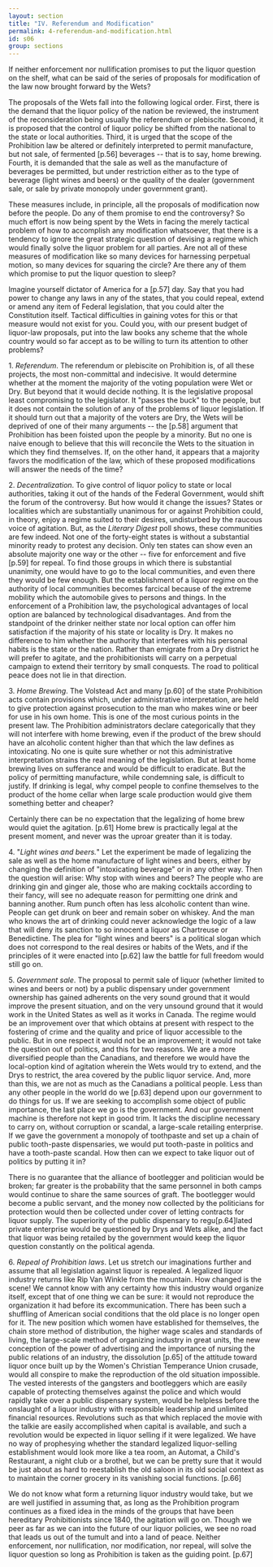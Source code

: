 ```yaml
---
layout: section
title: "IV. Referendum and Modification"
permalink: 4-referendum-and-modification.html
id: s06
group: sections
---
```


If neither enforcement nor nullification promises to put the liquor question on the shelf, what 
can be said of the series of proposals for modification of the law now brought forward by the 
Wets? 

The proposals of the Wets fall into the following logical order. First, there is the demand that 
the liquor policy of the nation be reviewed, the 
instrument of the reconsideration being usually 
the referendum or plebiscite. Second, it is proposed that the control of liquor policy be shifted 
from the national to the state or local authorities. 
Third, it is urged that the scope of the Prohibition law be altered or definitely interpreted to 
permit manufacture, but not sale, of fermented \[p.56\] beverages -- that is to say, home brewing. Fourth, 
it is demanded that the sale as well as the manufacture of beverages be permitted, but under restriction either as to the type of beverage (light 
wines and beers) or the quality of the dealer 
(government sale, or sale by private monopoly 
under government grant). 

These measures include, in principle, all the 
proposals of modification now before the people. 
Do any of them promise to end the controversy? 
So much effort is now being spent by the Wets in 
facing the merely tactical problem of how to accomplish any modification whatsoever, that there 
is a tendency to ignore the great strategic question of devising a regime which would finally solve 
the liquor problem for all parties. Are not all 
of these measures of modification like so many 
devices for harnessing perpetual motion, so many 
devices for squaring the circle? Are there any of 
them which promise to put the liquor question to 
sleep? 

Imagine yourself dictator of America for a 
\[p.57\] 
day. Say that you had power to change any laws 
in any of the states, that you could repeal, extend 
or amend any item of Federal legislation, that 
you could alter the Constitution itself. Tactical 
difficulties in gaining votes for this or that measure would not exist for you. Could you, with 
our present budget of liquor-law proposals, put 
into the law books any scheme that the whole 
country would so far accept as to be willing to 
turn its attention to other problems? 

1\. *Referendum*. The referendum or plebiscite 
on Prohibition is, of all these projects, the most 
non-committal and indecisive. It would determine 
whether at the moment the majority of the voting 
population were Wet or Dry. But beyond that 
it would decide nothing. It is the legislative proposal least compromising to the legislator. It 
"passes the buck" to the people, but it does not 
contain the solution of any of the problems of 
liquor legislation. If it should turn out that a 
majority of the voters are Dry, the Wets will be 
deprived of one of their many arguments -- the 
\[p.58\] 
argument that Prohibition has been foisted upon 
the people by a minority. But no one is naive 
enough to believe that this will reconcile the Wets 
to the situation in which they find themselves. 
If, on the other hand, it appears that a majority 
favors the modification of the law, which of these 
proposed modifications will answer the needs of 
the time? 

2\. *Decentralization*. To give control of liquor 
policy to state or local authorities, taking it out 
of the hands of the Federal Government, would 
shift the forum of the controversy. But how 
would it change the issues? States or localities 
which are substantially unanimous for or against 
Prohibition could, in theory, enjoy a regime suited 
to their desires, undisturbed by the raucous voice 
of agitation. But, as the *Literary Digest* poll 
shows, these communities are few indeed. Not one 
of the forty-eight states is without a substantial 
minority ready to protest any decision. Only ten 
states can show even an absolute majority one 
way or the other -- five for enforcement and five 
\[p.59\] 
for repeal. To find those groups in which there 
is substantial unanimity, one would have to go 
to the local communities, and even there they would 
be few enough. But the establishment of a liquor 
regime on the authority of local communities becomes farcical because of the extreme mobility 
which the automobile gives to persons and things. 
In the enforcement of a Prohibition law, the psychological advantages of local option are balanced 
by technological disadvantages. And from the 
standpoint of the drinker neither state nor local 
option can offer him satisfaction if the majority 
of his state or locality is Dry. It makes no difference to him whether the authority that interferes with his personal habits is the state or the 
nation. Rather than emigrate from a Dry district he will prefer to agitate, and the prohibitionists will carry on a perpetual campaign to 
extend their territory by small conquests. The 
road to political peace does not lie in that direction. 

3\. *Home Brewing*. The Volstead Act and many 
\[p.60\] 
of the state Prohibition acts contain provisions 
which, under administrative interpretation, are 
held to give protection against prosecution to the 
man who makes wine or beer for use in his own 
home. This is one of the most curious points in the 
present law. The Prohibition administrators declare categorically that they will not interfere 
with home brewing, even if the product of the 
brew should have an alcoholic content higher than 
that which the law defines as intoxicating. No 
one is quite sure whether or not this administrative interpretation strains the real meaning of 
the legislation. But at least home brewing lives 
on sufferance and would be difficult to eradicate. 
But the policy of permitting manufacture, while 
condemning sale, is difficult to 
justify. If drinking is legal, why compel people 
 to confine themselves to the product of the home cellar when 
large scale production would give them something 
better and cheaper? 

Certainly there can be no expectation that the 
legalizing of home brew would quiet the agitation. 
\[p.61\] 
Home brew is practically legal at the present 
moment, and never was the uproar greater than it 
is today. 

4\. "*Light wines and beers.*" Let the experiment be made of legalizing the sale as well as the 
home manufacture of light wines and beers, either 
by changing the definition of "intoxicating beverage" or in any other way. Then the question 
will arise: Why stop with wines and beers? The 
people who are drinking gin and ginger ale, those 
who are making cocktails according to their fancy, 
will see no adequate reason for permitting one 
drink and banning another. Rum punch often 
has less alcoholic content than wine. People can 
get drunk on beer and remain sober on whiskey. 
And the man who knows the art of drinking could 
never acknowledge the logic of a law that will 
deny its sanction to so innocent a liquor as Chartreuse or Benedictine. The plea for "light wines 
and beers" is a political slogan which does not 
correspond to the real desires or habits of the 
Wets, and if the principles of it were enacted into 
\[p.62\] 
law the battle for full freedom would still go on. 

5\. *Government sale*. The proposal to permit 
sale of liquor (whether limited to wines and beers 
or not) by a public dispensary under government 
ownership has gained adherents on the very sound 
ground that it would improve the present situation, and on the very unsound ground that it 
would work in the United States as well as it 
works in Canada. The regime would be an improvement over that which obtains at present 
with respect to the fostering of crime and the 
quality and price of liquor accessible to the public. 
But in one respect it would not be an improvement; it would not take the question out of politics, and this for two reasons. We are a more 
diversified people than the Canadians, and therefore we would have the local-option kind of agitation wherein the Wets would try to extend, and 
the Drys to restrict, the area covered by the public liquor service. And, more than this, we are 
not as much as the Canadians a political people. 
Less than any other people in the world do we 
\[p.63\] 
depend upon our government to do things for 
us. If we are seeking to accomplish some object 
of public importance, the last place we go is the 
government. And our government machine is 
therefore not kept in good trim. It lacks the discipline necessary to carry on, without corruption 
or scandal, a large-scale retailing enterprise. If 
we gave the government a monopoly of toothpaste and set up a chain of public tooth-paste dispensaries, we would put tooth-paste in politics 
and have a tooth-paste scandal. How then can 
we expect to take liquor out of politics by putting 
it in? 

There is no guarantee that the alliance of bootlegger and politician would be broken; far greater 
is the probability that the same personnel in both 
camps would continue to share the same sources 
of graft. The bootlegger would become a public 
servant, and the money now collected by the politicians for protection would then be collected 
under cover of letting contracts for liquor supply. 
The superiority of the public dispensary to regu\[p.64\]lated private enterprise would be questioned by 
Drys and Wets alike, and the fact that liquor was 
being retailed by the government would keep the 
liquor question constantly on the political agenda. 

6\. *Repeal of Prohibition laws*. Let us stretch 
our imaginations further and assume that all legislation against liquor is repealed. A legalized 
liquor industry returns like Rip Van Winkle from 
the mountain. How changed is the scene! We 
cannot know with any certainty how this industry 
would organize itself, except that of one thing 
we can be sure: it would not reproduce the organization it had before its excommunication. There 
has been such a shuffling of American social conditions that the old place is no longer open for it. 
The new position which women have established 
for themselves, the chain store method of distribution, the higher wage scales and standards of 
living, the large-scale method of organizing industry in great units, the new conception of the power 
of advertising and the importance of nursing the 
public relations of an industry, the dissolution 
\[p.65\] 
of the attitude toward liquor once built up by the 
Women's Christian Temperance Union crusade, 
would all conspire to make the reproduction of 
the old situation impossible. The vested interests 
of the gangsters and bootleggers which are easily 
capable of protecting themselves against the 
police and which would rapidly take over a public 
dispensary system, would be helpless before the 
onslaught of a liquor industry with responsible 
leadership and unlimited financial resources. Revolutions such as that which replaced the movie with 
the talkie are easily accomplished when capital is 
available, and such a revolution would be expected in liquor selling if it were legalized. We 
have no way of prophesying whether the standard 
legalized liquor-selling establishment would look 
more like a tea room, an Automat, a Child's Restaurant, a night club or a brothel, but we can be 
pretty sure that it would be just about as hard 
to reestablish the old saloon in its old social context as to maintain the corner grocery in its vanishing social functions. \[p.66\] 

We do not know what form a returning liquor 
industry would take, but we are well justified in 
assuming that, as long as the Prohibition program 
continues as a fixed idea in the minds of the groups 
that have been hereditary Prohibitionists since 
1840, the agitation will go on. Though we peer 
as far as we can into the future of our liquor 
policies, we see no road that leads us out of the 
tumult and into a land of peace. Neither enforcement, nor nullification, nor modification, nor repeal, will solve the liquor question so long as Prohibition is taken as the guiding point. \[p.67\] 

